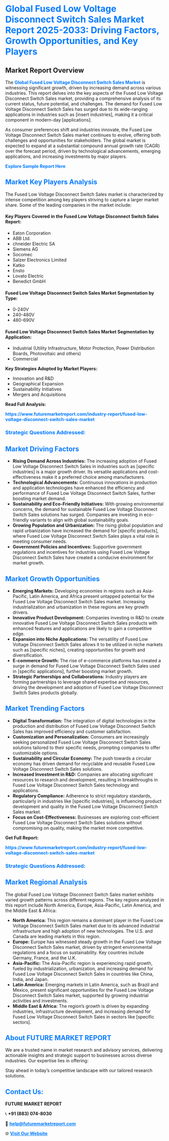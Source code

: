 <h1 style="color: #007BFF;">Global Fused Low Voltage Disconnect Switch Sales Market Report 2025-2033: Driving Factors, Growth Opportunities, and Key Players</h1>

<section id="overview">
<h2>Market Report Overview</h2>
<p>The <a href="https://www.futuremarketreport.com/industry-report/fused-low-voltage-disconnect-switch-sales-market" style="color: #007BFF; text-decoration: none;"><strong>Global Fused Low Voltage Disconnect Switch Sales Market</strong></a> is witnessing significant growth, driven by increasing demand across various industries. This report delves into the key aspects of the Fused Low Voltage Disconnect Switch Sales market, providing a comprehensive analysis of its current status, future potential, and challenges. The demand for Fused Low Voltage Disconnect Switch Sales has surged due to its wide-ranging applications in industries such as [insert industries], making it a critical component in modern-day [applications].</p>
<p>As consumer preferences shift and industries innovate, the Fused Low Voltage Disconnect Switch Sales market continues to evolve, offering both challenges and opportunities for stakeholders. The global market is expected to expand at a substantial compound annual growth rate (CAGR) over the forecast period, driven by technological advancements, emerging applications, and increasing investments by major players.</p>
</section>

<section id="overview">
<p><a href="https://www.futuremarketreport.com/request-sample/reportId=104017" style="color: #007BFF; text-decoration: none;"><strong>Explore Sample Report Here</strong></a></p>
</section>

<section id="key-players">
<h2 style="color: #007BFF;">Market Key Players Analysis</h2>
<p>The Fused Low Voltage Disconnect Switch Sales market is characterized by intense competition among key players striving to capture a larger market share. Some of the leading companies in the market include:</p>
<h4>Key Players Covered in the Fused Low Voltage Disconnect Switch Sales Report:</h4>
<ul><li>Eaton Corporation</li><li>ABB Ltd.</li><li>chneider Electric SA</li><li>Siemens AG</li><li>Socomec</li><li>Salzer Electronics Limited</li><li>Katko</li><li>Ensto</li><li>Lovato Electric</li><li>Benedict GmbH</li></ul>
<h4>Fused Low Voltage Disconnect Switch Sales Market Segmentation by Type:</h4>
<ul><li>0-240V</li><li>240-480V</li><li>480-690V</li></ul>

<h4>Fused Low Voltage Disconnect Switch Sales Market Segmentation by Application:</h4>
<ul><li>Industrial (Utility Infrastructure, Motor Protection, Power Distribution Boards, Photovoltaic and others)</li><li>Commercial</li></ul>
<p><strong>Key Strategies Adopted by Market Players:</strong></p>
<ul>
<li>Innovation and R&D</li>
<li>Geographical Expansion</li>
<li>Sustainability Initiatives</li>
<li>Mergers and Acquisitions</li>
</ul>
</section>

<section>
<p><strong>Read Full Analysis: </strong></p><a href="https://www.futuremarketreport.com/industry-report/fused-low-voltage-disconnect-switch-sales-market" style="color: #007BFF; text-decoration: none;"><strong>https://www.futuremarketreport.com/industry-report/fused-low-voltage-disconnect-switch-sales-market</strong></a>
<h3 style="color: #007BFF;">Strategic Questions Addressed:</h3>
</section>

<section id="driving-factors">
<h2 style="color: #007BFF;">Market Driving Factors</h2>
<ul>
<li><strong>Rising Demand Across Industries:</strong> The increasing adoption of Fused Low Voltage Disconnect Switch Sales in industries such as [specific industries] is a major growth driver. Its versatile applications and cost-effectiveness make it a preferred choice among manufacturers.</li>
<li><strong>Technological Advancements:</strong> Continuous innovations in production and application technologies have enhanced the efficiency and performance of Fused Low Voltage Disconnect Switch Sales, further boosting market demand.</li>
<li><strong>Sustainability and Eco-Friendly Initiatives:</strong> With growing environmental concerns, the demand for sustainable Fused Low Voltage Disconnect Switch Sales solutions has surged. Companies are investing in eco-friendly variants to align with global sustainability goals.</li>
<li><strong>Growing Population and Urbanization:</strong> The rising global population and rapid urbanization have increased the demand for [specific products], where Fused Low Voltage Disconnect Switch Sales plays a vital role in meeting consumer needs.</li>
<li><strong>Government Policies and Incentives:</strong> Supportive government regulations and incentives for industries using Fused Low Voltage Disconnect Switch Sales have created a conducive environment for market growth.</li>
</ul>
</section>

<section id="growth-opportunities">
<h2 style="color: #007BFF;">Market Growth Opportunities</h2>
<ul>
<li><strong>Emerging Markets:</strong> Developing economies in regions such as Asia-Pacific, Latin America, and Africa present untapped potential for the Fused Low Voltage Disconnect Switch Sales market. Increasing industrialization and urbanization in these regions are key growth drivers.</li>
<li><strong>Innovative Product Development:</strong> Companies investing in R&D to create innovative Fused Low Voltage Disconnect Switch Sales products with enhanced features and applications are likely to gain a competitive edge.</li>
<li><strong>Expansion into Niche Applications:</strong> The versatility of Fused Low Voltage Disconnect Switch Sales allows it to be utilized in niche markets such as [specific niches], creating opportunities for growth and diversification.</li>
<li><strong>E-commerce Growth:</strong> The rise of e-commerce platforms has created a surge in demand for Fused Low Voltage Disconnect Switch Sales used in [specific applications], further boosting market growth.</li>
<li><strong>Strategic Partnerships and Collaborations:</strong> Industry players are forming partnerships to leverage shared expertise and resources, driving the development and adoption of Fused Low Voltage Disconnect Switch Sales products globally.</li>
</ul>
</section>

<section id="trending-factors">
<h2 style="color: #007BFF;">Market Trending Factors</h2>
<ul>
<li><strong>Digital Transformation:</strong> The integration of digital technologies in the production and distribution of Fused Low Voltage Disconnect Switch Sales has improved efficiency and customer satisfaction.</li>
<li><strong>Customization and Personalization:</strong> Consumers are increasingly seeking personalized Fused Low Voltage Disconnect Switch Sales solutions tailored to their specific needs, prompting companies to offer customizable options.</li>
<li><strong>Sustainability and Circular Economy:</strong> The push towards a circular economy has driven demand for recyclable and reusable Fused Low Voltage Disconnect Switch Sales solutions.</li>
<li><strong>Increased Investment in R&D:</strong> Companies are allocating significant resources to research and development, resulting in breakthroughs in Fused Low Voltage Disconnect Switch Sales technology and applications.</li>
<li><strong>Regulatory Compliance:</strong> Adherence to strict regulatory standards, particularly in industries like [specific industries], is influencing product development and quality in the Fused Low Voltage Disconnect Switch Sales market.</li>
<li><strong>Focus on Cost-Effectiveness:</strong> Businesses are exploring cost-efficient Fused Low Voltage Disconnect Switch Sales solutions without compromising on quality, making the market more competitive.</li>
</ul>
</section>

<section>
<p><strong>Get Full Report: </strong></p><a href="https://www.futuremarketreport.com/industry-report/fused-low-voltage-disconnect-switch-sales-market" style="color: #007BFF; text-decoration: none;"><strong>https://www.futuremarketreport.com/industry-report/fused-low-voltage-disconnect-switch-sales-market</strong></a>
<h3 style="color: #007BFF;">Strategic Questions Addressed:</h3>
</section>


<section id="regional-analysis">
<h2 style="color: #007BFF;">Market Regional Analysis</h2>
<p>The global Fused Low Voltage Disconnect Switch Sales market exhibits varied growth patterns across different regions. The key regions analyzed in this report include North America, Europe, Asia-Pacific, Latin America, and the Middle East & Africa:</p>
<ul>
<li><strong>North America:</strong> This region remains a dominant player in the Fused Low Voltage Disconnect Switch Sales market due to its advanced industrial infrastructure and high adoption of new technologies. The U.S. and Canada are leading markets in this region.</li>
<li><strong>Europe:</strong> Europe has witnessed steady growth in the Fused Low Voltage Disconnect Switch Sales market, driven by stringent environmental regulations and a focus on sustainability. Key countries include Germany, France, and the U.K.</li>
<li><strong>Asia-Pacific:</strong> The Asia-Pacific region is experiencing rapid growth, fueled by industrialization, urbanization, and increasing demand for Fused Low Voltage Disconnect Switch Sales in countries like China, India, and Japan.</li>
<li><strong>Latin America:</strong> Emerging markets in Latin America, such as Brazil and Mexico, present significant opportunities for the Fused Low Voltage Disconnect Switch Sales market, supported by growing industrial activities and investments.</li>
<li><strong>Middle East & Africa:</strong> The region’s growth is driven by expanding industries, infrastructure development, and increasing demand for Fused Low Voltage Disconnect Switch Sales in sectors like [specific sectors].</li>
</ul>
</section>

<footer>
<h2 style="color: #007BFF;">About FUTURE MARKET REPORT</h2>
<p>We are a trusted name in market research and advisory services, delivering actionable insights and strategic support to businesses across diverse industries. Our expertise lies in offering:</p>

<p>Stay ahead in today’s competitive landscape with our tailored research solutions.</p>

<h2 style="color: #007BFF;">Contact Us:</h2>
<p><strong>FUTURE MARKET REPORT</strong></p>
<p>📞 <strong>+91 (883) 074-8030</strong></p>
<p>📧 <strong><a href="mailto:help@futuremarketreport.com" style="color: #007BFF;">help@futuremarketreport.com</a></strong></p>
<p>🌐 <strong><a href="https://www.futuremarketreport.com/" style="color: #007BFF;">Visit Our Website</a></strong></p>
</footer>
